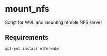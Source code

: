# mount_nfs
Script for WOL and mounting remote NFS server

## Requirements
```
apt-get install etherwake
```
